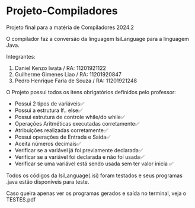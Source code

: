 # Projeto-Compiladores
Projeto final para a matéria de Compiladores 2024.2

O compilador faz a conversão da linguagem IsiLanguage para a linguagem Java.

Integrantes:

1.  Daniel Kenzo Iwata / RA: 11201921122
2.  Guilherme Gimenes Liao / RA: 11201920847
3.  Pedro Henrique Faria de Souza / RA: 11201921248


O Projeto possui todos os itens obrigatórios definidos pelo professor:
- Possui 2 tipos de variáveis✅
- Possui a estrutura If.. else✅
- Possui estrutura de controle while/do while✅
- Operações Aritméticas executadas corretamente✅
- Atribuições realizadas corretamente✅
- Possui operações de Entrada e Saída✅
- Aceita números decimais✅
- Verificar se a variável já foi previamente declarada✅
- Verificar se a variável foi declarada e não foi usada✅
- Verificar se uma variável está sendo usada sem ter valor inicia ✅

Todos os códigos da IsiLanguage(.isi) foram testados e seus programas .java estão disponíveis para teste.

Caso queira apenas ver os programas gerados e saída no terminal, veja o TESTES.pdf
